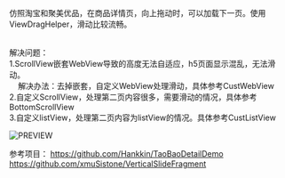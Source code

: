 仿照淘宝和聚美优品，在商品详情页，向上拖动时，可以加载下一页。使用ViewDragHelper，滑动比较流畅。<br><br>

解决问题：<br>
1.ScrollView嵌套WebView导致的高度无法自适应，h5页面显示混乱，无法滑动。<br>
&nbsp;&nbsp;&nbsp;&nbsp;解决办法：去掉嵌套，自定义WebView处理滑动，具体参考CustWebView<br>
2.自定义ScrollView，处理第二页内容很多，需要滑动的情况，具体参考BottomScrollView<br>
3.自定义listView，处理第二页内容为listView的情况。具体参考CustListView<br>


![PREVIEW](doc/capture.gif)

参考项目：
https://github.com/Hankkin/TaoBaoDetailDemo
https://github.com/xmuSistone/VerticalSlideFragment

